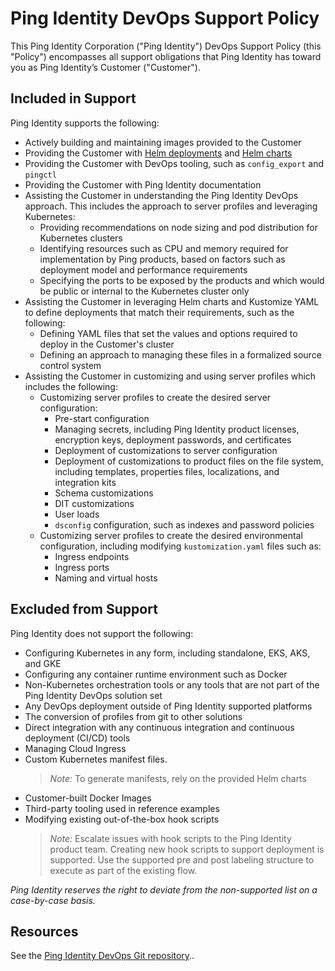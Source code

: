 # Ping Identity DevOps Support Policy

This Ping Identity Corporation ("Ping Identity") DevOps Support Policy (this "Policy") encompasses all support obligations that Ping Identity has toward you as Ping Identity’s Customer ("Customer").

## Included in Support

Ping Identity supports the following:

* Actively building and maintaining images provided to the Customer
* Providing the Customer with [Helm deployments](https://helm.pingidentity.com/) and [Helm charts](https://github.com/pingidentity/helm-charts)
* Providing the Customer with DevOps tooling, such as `config_export` and `pingctl`
* Providing the Customer with Ping Identity documentation
* Assisting the Customer in understanding the Ping Identity DevOps approach. This includes the approach to server profiles and leveraging Kubernetes:
    * Providing recommendations on node sizing and pod distribution for Kubernetes clusters
    * Identifying resources such as CPU and memory required for implementation by Ping products, based on factors such as deployment model and performance requirements
    * Specifying the ports to be exposed by the products and which would be public or internal to the Kubernetes cluster only
* Assisting the Customer in leveraging Helm charts and Kustomize YAML to define deployments that match their requirements, such as the following:
    * Defining YAML files that set the values and options required to deploy in the Customer's cluster
    * Defining an approach to managing these files in a formalized source control system
* Assisting the Customer in customizing and using server profiles which includes the following:
    * Customizing server profiles to create the desired server configuration:
        * Pre-start configuration
        * Managing secrets, including Ping Identity product licenses, encryption keys, deployment passwords, and certificates
        * Deployment of customizations to server configuration
        * Deployment of customizations to product files on the file system, including templates, properties files, localizations, and integration kits
        * Schema customizations
        * DIT customizations
        * User loads
        * `dsconfig` configuration, such as indexes and password policies
    * Customizing server profiles to create the desired environmental configuration, including modifying `kustomization.yaml` files such as:
        * Ingress endpoints
        * Ingress ports
        * Naming and virtual hosts

## Excluded from Support

Ping Identity does not support the following:

* Configuring Kubernetes in any form, including standalone, EKS, AKS, and GKE
* Configuring any container runtime environment such as Docker
* Non-Kubernetes orchestration tools or any tools that are not part of the Ping Identity DevOps solution set
* Any DevOps deployment outside of Ping Identity supported platforms
* The conversion of profiles from git to other solutions
* Direct integration with any continuous integration and continuous deployment (CI/CD) tools
* Managing Cloud Ingress
* Custom Kubernetes manifest files.
  >_Note:_ To generate manifests, rely on the provided Helm charts
* Customer-built Docker Images
* Third-party tooling used in reference examples
* Modifying existing out-of-the-box hook scripts
  >_Note:_ Escalate issues with hook scripts to the Ping Identity product team. Creating new hook scripts to support deployment is supported. Use the supported pre and post labeling structure to execute as part of the existing flow.

*Ping Identity reserves the right to deviate from the non-supported list on a case-by-case basis.*

## Resources
See the [Ping Identity DevOps Git repository](https://github.com/pingidentity)..